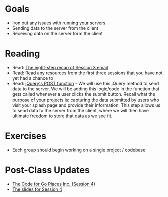 # Goals

* Iron out any issues with running your servers
* Sending data to the server from the client
* Receiving data on the server form the client

# Reading

* Read: [The eight-step recap of Session 3 email](https://docs.google.com/presentation/d/1DoOoa3qMaQz9Nxf1x9oz956Y8WFcrkV94P4f-1juSPQ/edit?usp=sharing)
* Read: Read any resources from the first three sessions that you have not yet had a chance to
* Read: [jQuery's POST function](https://api.jquery.com/jquery.post/) - We will use this jQuery method to send data to the server. We will be adding this logic/code in the function that gets called whenever a user clicks the submit button. Recall what the purpose of your projects is: capturing the data submitted by users who visit your splash page and provide their information. This step allows us to send data to the server from the client, where we will then have ultimate freedom to store that data as we see fit.

# Exercises

* Each group should begin working on a single project / codebase

# Post-Class Updates

* [The Code for Go Places Inc. (Session 4)](https://github.com/meinstein/go-places-inc/tree/master/session_4)
* [The slides for Session 4](https://docs.google.com/presentation/d/11xWuADVo8LFEGhzjnU-Uw22JMB9etoCdFfVCZYEb_Po/edit?usp=sharing)
